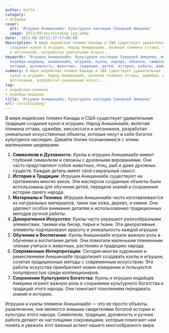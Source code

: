 ```yaml
---
author: malta
category:
- игрушки
cover:
  alt: 'Игрушки Анишинаабе: Культурное наследие Северной Америки'
  image: 2023/09/anishinabeg-jpg.webp
date: '2023-09-26T11:37:57+00:00'
description: В мире индейских племен Канады и США существует удивительная традиция
  создания кукол и игрушек. Народ Анишинаабе, включая племена оттава, оджибве, миссиссоги
  и алгонкинов, разработал уникальные искусс...
keywords: 'Игрушки Анишинаабе: Культурное наследие Северной Америки, индейские-племена,
  индейцы-индианы, анишинаабе, игрушки, куклы, народа, объекты, символизм, часто,
  которые, духовность, животных, традиции, детей, истории, работы, важную'
summary: В мире индейских племен Канады и США существует удивительная традиция создания
  кукол и игрушек. Народ Анишинаабе, включая племена оттава, оджибве, миссиссоги и
  алгонкинов, разработал уникальные искусс...
tag:
- индейские-племена
- индейцы-индианы
title: 'Игрушки Анишинаабе: Культурное наследие Северной Америки'
url: /anishinabeg/
---
```


В мире индейских племен Канады и США существует удивительная традиция создания кукол и игрушек. Народ Анишинаабе, включая племена оттава, оджибве, миссиссоги и алгонкинов, разработал уникальные искусственные объекты, которые несут в себе богатое культурное наследие. Давайте ближе познакомимся с этими маленькими шедеврами.

1. **Символизм и Духовность**: Куклы и игрушки Анишинаабе имеют глубокий символизм и связаны с духовными верованиями. Они часто представляют собой животных, птиц, рыб и даже духовных существ. Каждая деталь имеет свой сакральный смысл.
1. **История и Традиции**: Игрушки Анишинаабе существуют на протяжении многих веков. Эти мастерски созданные объекты были использованы для обучения детей, передачи знаний и сохранения истории своего народа.
1. **Материалы и Техника**: Игрушки Анишинаабе часто изготавливаются из натуральных материалов, таких как кожа, дерево, и камни. Они уделяют особое внимание деталям и использованию традиционных методов ручной работы.
1. **Декоративное Искусство**: Куклы часто украшают разнообразными элементами, такими как бисер, перья и ткани. Эти декоративные элементы подчеркивают красоту и уникальность каждой игрушки.
1. **Обучение и Воспитание**: Куклы Анишинаабе играли важную роль в обучении и воспитании детей. Они помогали маленьким племенным членам учиться о животных, растениях и традициях народа.
1. **Современные Интерпретации**: Сегодня многие художники и ремесленники Анишинаабе продолжают создавать куклы и игрушки, сочетая традиционные методы с современным искусством. Эти работы искусства приобретают новое измерение и пользуются популярностью среди коллекционеров.
1. **Сохранение Культурного Богатства**: Куклы и игрушки индейцев Америки играют важную роль в сохранении культурного богатства и традиций этого народа. Они помогают поколениям передавать знания и историю.

Игрушки и куклы племени Анишинаабе — это не просто объекты развлечения, они являются живыми свидетелями богатой истории и культуры этого народа. Символизм, традиции, духовность и ручная работа делают их настоящими сокровищами, которые помогают нам понять и уважать этот важный аспект нашего многообразного мира.